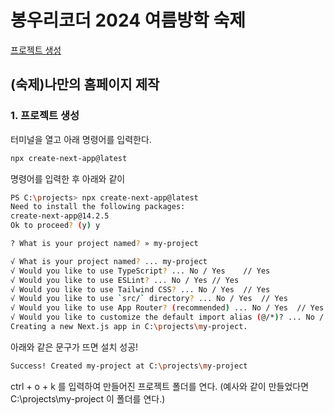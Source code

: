 # 봉우리코더 2024 여름방학 숙제



[프로젝트 생성](#1-프로젝트-생성)
## (숙제)나만의 홈페이지 제작


### 1. 프로젝트 생성
터미널을 열고 아래 명령어를 입력한다. 
```bash
npx create-next-app@latest

```

명령어를 입력한 후 아래와 같이 

```bash
PS C:\projects> npx create-next-app@latest
Need to install the following packages:
create-next-app@14.2.5
Ok to proceed? (y) y

? What is your project named? » my-project

√ What is your project named? ... my-project
√ Would you like to use TypeScript? ... No / Yes    // Yes
√ Would you like to use ESLint? ... No / Yes // Yes
√ Would you like to use Tailwind CSS? ... No / Yes  // Yes
√ Would you like to use `src/` directory? ... No / Yes  // Yes
√ Would you like to use App Router? (recommended) ... No / Yes  // Yes
√ Would you like to customize the default import alias (@/*)? ... No / Yes  // No
Creating a new Next.js app in C:\projects\my-project.
```


아래와 같은 문구가 뜨면 설치 성공!
```bash
Success! Created my-project at C:\projects\my-project
```

ctrl + o + k 를 입력하여 만들어진 프로젝트 폴더를 연다. (예사와 같이 만들었다면 C:\projects\my-project 이 폴더를 연다.)